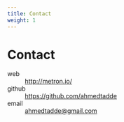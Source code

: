 ```yaml
---
title: Contact
weight: 1
---
```


# Contact
<dl class="dl-horizontal">
  <dt>web</dt>
  <dd>
    <a href="http://metron.io/" target="_blank">http://metron.io/</a>
  </dd>
  <dt>github</dt>
  <dd>
    <a href="https://github.com/ahmedtadde" target="_blank">https://github.com/ahmedtadde</a>
  </dd>
  <dt>email</dt>
  <dd>
    <a href="mailto:ahmedtadde@gmail.com?Subject=Contact" target="_top">ahmedtadde@gmail.com</a>
  </dd>
</dl>
